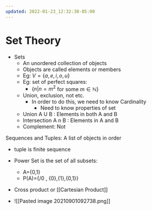 ```yaml
---
updated: 2022-01-23_12:32:30-05:00
---
```

# Set Theory
* Sets
	* An unordered collection of objects
	* Objects are called elements or members
	* Eg: $V=\{a,e,i,o,u\}$
	* Eg: set of perfect squares:
		* $\{n|n=m^2$ for some $m\in \mathbb{N}\}$
	* Union, exclusion, not etc. 
		* In order to do this, we need to know Cardinality
			* Need to know properties of set
	* Union A U B : Elements in both A and B
	* Intersection A n B : Elements in A and B
	* Complement: Not

Sequences and Tuples: A list of objects in order
* tuple is finite sequence

* Power Set is the set of all subsets:
	* A={0,1}
	* P(A)={/0 , {0},{1},{0,1}}


* Cross product or [[Cartesian Product]]
* ![[Pasted image 20210901092738.png]]

